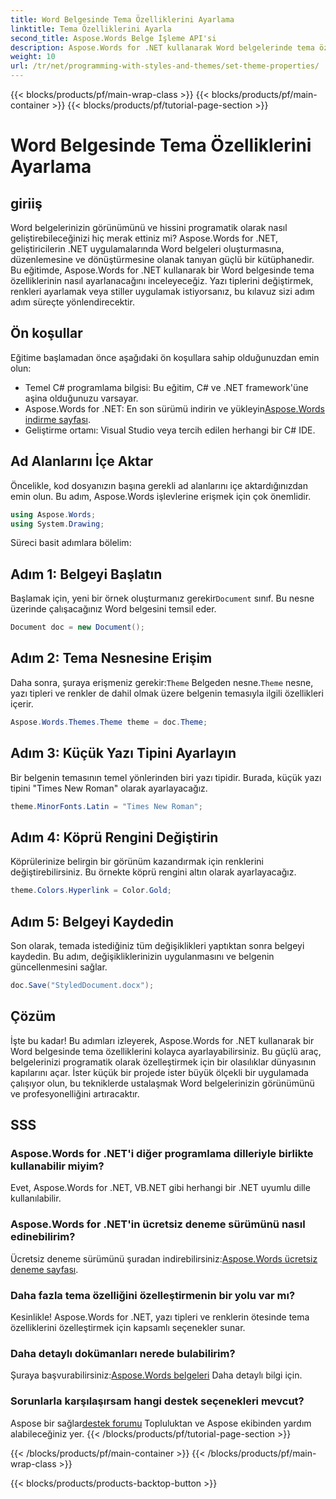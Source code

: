 ```yaml
---
title: Word Belgesinde Tema Özelliklerini Ayarlama
linktitle: Tema Özelliklerini Ayarla
second_title: Aspose.Words Belge İşleme API'si
description: Aspose.Words for .NET kullanarak Word belgelerinde tema özelliklerinin nasıl ayarlanacağını öğrenin. Yazı tiplerini ve renkleri kolayca özelleştirmek için adım adım kılavuzumuzu izleyin.
weight: 10
url: /tr/net/programming-with-styles-and-themes/set-theme-properties/
---
```


{{< blocks/products/pf/main-wrap-class >}}
{{< blocks/products/pf/main-container >}}
{{< blocks/products/pf/tutorial-page-section >}}

# Word Belgesinde Tema Özelliklerini Ayarlama

## giriiş

Word belgelerinizin görünümünü ve hissini programatik olarak nasıl geliştirebileceğinizi hiç merak ettiniz mi? Aspose.Words for .NET, geliştiricilerin .NET uygulamalarında Word belgeleri oluşturmasına, düzenlemesine ve dönüştürmesine olanak tanıyan güçlü bir kütüphanedir. Bu eğitimde, Aspose.Words for .NET kullanarak bir Word belgesinde tema özelliklerinin nasıl ayarlanacağını inceleyeceğiz. Yazı tiplerini değiştirmek, renkleri ayarlamak veya stiller uygulamak istiyorsanız, bu kılavuz sizi adım adım süreçte yönlendirecektir.

## Ön koşullar

Eğitime başlamadan önce aşağıdaki ön koşullara sahip olduğunuzdan emin olun:

- Temel C# programlama bilgisi: Bu eğitim, C# ve .NET framework'üne aşina olduğunuzu varsayar.
-  Aspose.Words for .NET: En son sürümü indirin ve yükleyin[Aspose.Words indirme sayfası](https://releases.aspose.com/words/net/).
- Geliştirme ortamı: Visual Studio veya tercih edilen herhangi bir C# IDE.

## Ad Alanlarını İçe Aktar

Öncelikle, kod dosyanızın başına gerekli ad alanlarını içe aktardığınızdan emin olun. Bu adım, Aspose.Words işlevlerine erişmek için çok önemlidir.

```csharp
using Aspose.Words;
using System.Drawing;
```

Süreci basit adımlara bölelim:

## Adım 1: Belgeyi Başlatın

 Başlamak için, yeni bir örnek oluşturmanız gerekir`Document` sınıf. Bu nesne üzerinde çalışacağınız Word belgesini temsil eder.

```csharp
Document doc = new Document();
```

## Adım 2: Tema Nesnesine Erişim

Daha sonra, şuraya erişmeniz gerekir:`Theme` Belgeden nesne.`Theme` nesne, yazı tipleri ve renkler de dahil olmak üzere belgenin temasıyla ilgili özellikleri içerir.

```csharp
Aspose.Words.Themes.Theme theme = doc.Theme;
```

## Adım 3: Küçük Yazı Tipini Ayarlayın

Bir belgenin temasının temel yönlerinden biri yazı tipidir. Burada, küçük yazı tipini "Times New Roman" olarak ayarlayacağız.

```csharp
theme.MinorFonts.Latin = "Times New Roman";
```

## Adım 4: Köprü Rengini Değiştirin

Köprülerinize belirgin bir görünüm kazandırmak için renklerini değiştirebilirsiniz. Bu örnekte köprü rengini altın olarak ayarlayacağız.

```csharp
theme.Colors.Hyperlink = Color.Gold;
```

## Adım 5: Belgeyi Kaydedin

Son olarak, temada istediğiniz tüm değişiklikleri yaptıktan sonra belgeyi kaydedin. Bu adım, değişikliklerinizin uygulanmasını ve belgenin güncellenmesini sağlar.

```csharp
doc.Save("StyledDocument.docx");
```

## Çözüm

İşte bu kadar! Bu adımları izleyerek, Aspose.Words for .NET kullanarak bir Word belgesinde tema özelliklerini kolayca ayarlayabilirsiniz. Bu güçlü araç, belgelerinizi programatik olarak özelleştirmek için bir olasılıklar dünyasının kapılarını açar. İster küçük bir projede ister büyük ölçekli bir uygulamada çalışıyor olun, bu tekniklerde ustalaşmak Word belgelerinizin görünümünü ve profesyonelliğini artıracaktır.

## SSS

### Aspose.Words for .NET'i diğer programlama dilleriyle birlikte kullanabilir miyim?  
Evet, Aspose.Words for .NET, VB.NET gibi herhangi bir .NET uyumlu dille kullanılabilir.

### Aspose.Words for .NET'in ücretsiz deneme sürümünü nasıl edinebilirim?  
 Ücretsiz deneme sürümünü şuradan indirebilirsiniz:[Aspose.Words ücretsiz deneme sayfası](https://releases.aspose.com/).

### Daha fazla tema özelliğini özelleştirmenin bir yolu var mı?  
Kesinlikle! Aspose.Words for .NET, yazı tipleri ve renklerin ötesinde tema özelliklerini özelleştirmek için kapsamlı seçenekler sunar.

### Daha detaylı dokümanları nerede bulabilirim?  
 Şuraya başvurabilirsiniz:[Aspose.Words belgeleri](https://reference.aspose.com/words/net/) Daha detaylı bilgi için.

### Sorunlarla karşılaşırsam hangi destek seçenekleri mevcut?  
 Aspose bir sağlar[destek forumu](https://forum.aspose.com/c/words/8) Topluluktan ve Aspose ekibinden yardım alabileceğiniz yer.
{{< /blocks/products/pf/tutorial-page-section >}}

{{< /blocks/products/pf/main-container >}}
{{< /blocks/products/pf/main-wrap-class >}}

{{< blocks/products/products-backtop-button >}}
